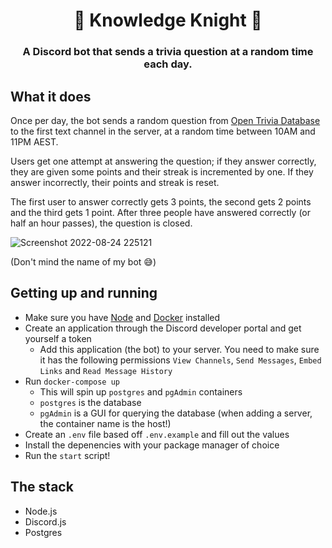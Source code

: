 <h1 align="center">
   🏰 Knowledge Knight 🏰
</h1>

<h3 align="center">
  A Discord bot that sends a trivia question at a random time each day.
</h3>

## What it does
Once per day, the bot sends a random question from <a href="https://opentdb.com/">Open Trivia Database</a> to the first text channel in the server, at a random time between 10AM and 11PM AEST.

Users get one attempt at answering the question; if they answer correctly, they are given some points and their streak is incremented by one. If they answer incorrectly, their points and streak is reset.

The first user to answer correctly gets 3 points, the second gets 2 points and the third gets 1 point. After three people have answered correctly (or half an hour passes), the question is closed.

![Screenshot 2022-08-24 225121](https://user-images.githubusercontent.com/36631337/186424381-027eb675-1195-4fad-8f73-fbc6d6d8da24.png)

(Don't mind the name of my bot 😅)

## Getting up and running
- Make sure you have [Node](https://nodejs.dev) and [Docker](https://www.docker.com/get-started) installed
- Create an application through the Discord developer portal and get yourself a token
  - Add this application (the bot) to your server. You need to make sure it has the following permissions `View Channels`, `Send Messages`, `Embed Links` and `Read Message History`
- Run `docker-compose up`
  - This will spin up `postgres` and `pgAdmin` containers
  - `postgres` is the database
  - `pgAdmin` is a GUI for querying the database (when adding a server, the container name is the host!)
- Create an `.env` file based off `.env.example` and fill out the values
- Install the depenencies with your package manager of choice
- Run the `start` script!

## The stack
- Node.js
- Discord.js
- Postgres
